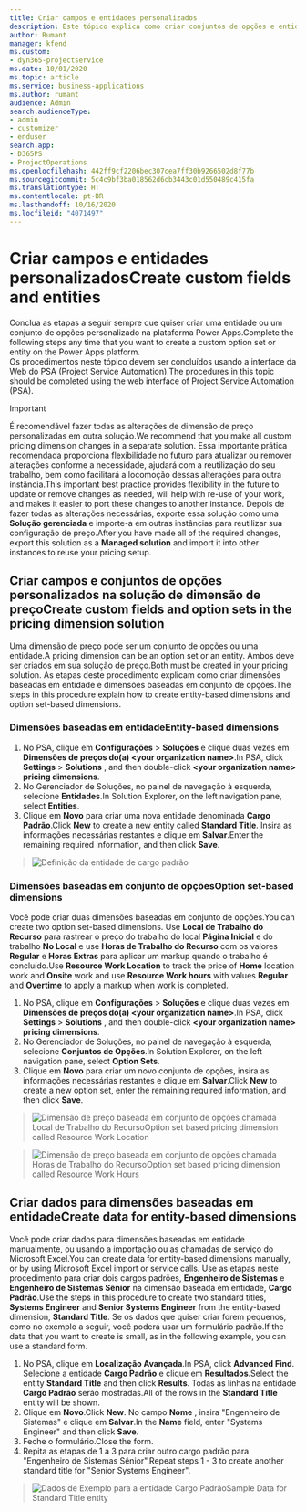 ```yaml
---
title: Criar campos e entidades personalizados
description: Este tópico explica como criar conjuntos de opções e entidades em sua própria solução na plataforma Power Apps.
author: Rumant
manager: kfend
ms.custom:
- dyn365-projectservice
ms.date: 10/01/2020
ms.topic: article
ms.service: business-applications
ms.author: rumant
audience: Admin
search.audienceType:
- admin
- customizer
- enduser
search.app:
- D365PS
- ProjectOperations
ms.openlocfilehash: 442ff9cf2206bec307cea7ff30b9266502d8f77b
ms.sourcegitcommit: 5c4c9bf3ba018562d6cb3443c01d550489c415fa
ms.translationtype: HT
ms.contentlocale: pt-BR
ms.lasthandoff: 10/16/2020
ms.locfileid: "4071497"
---
```

# <a name="create-custom-fields-and-entities"></a><span data-ttu-id="b90ff-103">Criar campos e entidades personalizados</span><span class="sxs-lookup"><span data-stu-id="b90ff-103">Create custom fields and entities</span></span> 

<span data-ttu-id="b90ff-104">Conclua as etapas a seguir sempre que quiser criar uma entidade ou um conjunto de opções personalizado na plataforma Power Apps.</span><span class="sxs-lookup"><span data-stu-id="b90ff-104">Complete the following steps any time that you want to create a custom option set or entity on the Power Apps platform.</span></span>  
<span data-ttu-id="b90ff-105">Os procedimentos neste tópico devem ser concluídos usando a interface da Web do PSA (Project Service Automation).</span><span class="sxs-lookup"><span data-stu-id="b90ff-105">The procedures in this topic should be completed using the web interface of Project Service Automation (PSA).</span></span>

> [!IMPORTANT]
> <span data-ttu-id="b90ff-106">É recomendável fazer todas as alterações de dimensão de preço personalizadas em outra solução.</span><span class="sxs-lookup"><span data-stu-id="b90ff-106">We recommend that you make all custom pricing dimension changes in a separate solution.</span></span> <span data-ttu-id="b90ff-107">Essa importante prática recomendada proporciona flexibilidade no futuro para atualizar ou remover alterações conforme a necessidade, ajudará com a reutilização do seu trabalho, bem como facilitará a locomoção dessas alterações para outra instância.</span><span class="sxs-lookup"><span data-stu-id="b90ff-107">This important best practice provides flexibility in the future to update or remove changes as needed, will help with re-use of your work, and makes it easier to port these changes to another instance.</span></span> <span data-ttu-id="b90ff-108">Depois de fazer todas as alterações necessárias, exporte essa solução como uma **Solução gerenciada** e importe-a em outras instâncias para reutilizar sua configuração de preço.</span><span class="sxs-lookup"><span data-stu-id="b90ff-108">After you have made all of the required changes, export this solution as a **Managed solution** and import it into other instances to reuse your pricing setup.</span></span>

  
## <a name="create-custom-fields-and-option-sets-in-the-pricing-dimension-solution"></a><span data-ttu-id="b90ff-109">Criar campos e conjuntos de opções personalizados na solução de dimensão de preço</span><span class="sxs-lookup"><span data-stu-id="b90ff-109">Create custom fields and option sets in the pricing dimension solution</span></span>

<span data-ttu-id="b90ff-110">Uma dimensão de preço pode ser um conjunto de opções ou uma entidade.</span><span class="sxs-lookup"><span data-stu-id="b90ff-110">A pricing dimension can be an option set or an entity.</span></span> <span data-ttu-id="b90ff-111">Ambos deve ser criados em sua solução de preço.</span><span class="sxs-lookup"><span data-stu-id="b90ff-111">Both must be created in your pricing solution.</span></span> <span data-ttu-id="b90ff-112">As etapas deste procedimento explicam como criar dimensões baseadas em entidade e dimensões baseadas em conjunto de opções.</span><span class="sxs-lookup"><span data-stu-id="b90ff-112">The steps in this procedure explain how to create entity-based dimensions and option set-based dimensions.</span></span>

### <a name="entity-based-dimensions"></a><span data-ttu-id="b90ff-113">Dimensões baseadas em entidade</span><span class="sxs-lookup"><span data-stu-id="b90ff-113">Entity-based dimensions</span></span>

1. <span data-ttu-id="b90ff-114">No PSA, clique em **Configurações** > **Soluções** e clique duas vezes em **Dimensões de preços do(a) \<your organization name>**.</span><span class="sxs-lookup"><span data-stu-id="b90ff-114">In PSA, click **Settings** > **Solutions** , and then double-click **\<your organization name> pricing dimensions**.</span></span>
2. <span data-ttu-id="b90ff-115">No Gerenciador de Soluções, no painel de navegação à esquerda, selecione **Entidades**.</span><span class="sxs-lookup"><span data-stu-id="b90ff-115">In Solution Explorer, on the left navigation pane, select **Entities**.</span></span>
3. <span data-ttu-id="b90ff-116">Clique em **Novo** para criar uma nova entidade denominada **Cargo Padrão**.</span><span class="sxs-lookup"><span data-stu-id="b90ff-116">Click **New** to create a new entity called **Standard Title**.</span></span> <span data-ttu-id="b90ff-117">Insira as informações necessárias restantes e clique em **Salvar**.</span><span class="sxs-lookup"><span data-stu-id="b90ff-117">Enter the remaining required information, and then click **Save**.</span></span>

> ![Definição da entidade de cargo padrão](media/Standard-Title-entity-definition.png)


### <a name="option-set-based-dimensions"></a><span data-ttu-id="b90ff-119">Dimensões baseadas em conjunto de opções</span><span class="sxs-lookup"><span data-stu-id="b90ff-119">Option set-based dimensions</span></span> 
<span data-ttu-id="b90ff-120">Você pode criar duas dimensões baseadas em conjunto de opções.</span><span class="sxs-lookup"><span data-stu-id="b90ff-120">You can create two option set-based dimensions.</span></span> <span data-ttu-id="b90ff-121">Use **Local de Trabalho do Recurso** para rastrear o preço do trabalho do local **Página Inicial** e do trabalho **No Local** e use **Horas de Trabalho do Recurso** com os valores **Regular** e **Horas Extras** para aplicar um markup quando o trabalho é concluído.</span><span class="sxs-lookup"><span data-stu-id="b90ff-121">Use **Resource Work Location** to track the price of **Home** location work and **Onsite** work and use **Resource Work hours** with values **Regular** and **Overtime** to apply a markup when work is completed.</span></span>


1. <span data-ttu-id="b90ff-122">No PSA, clique em **Configurações** > **Soluções** e clique duas vezes em **Dimensões de preços do(a) \<your organization name>**.</span><span class="sxs-lookup"><span data-stu-id="b90ff-122">In PSA, click **Settings** > **Solutions** , and then double-click  **\<your organization name> pricing dimensions**.</span></span> 
2. <span data-ttu-id="b90ff-123">No Gerenciador de Soluções, no painel de navegação à esquerda, selecione **Conjuntos de Opções**.</span><span class="sxs-lookup"><span data-stu-id="b90ff-123">In Solution Explorer, on the left navigation pane, select  **Option Sets**.</span></span> 
3. <span data-ttu-id="b90ff-124">Clique em **Novo** para criar um novo conjunto de opções, insira as informações necessárias restantes e clique em **Salvar**.</span><span class="sxs-lookup"><span data-stu-id="b90ff-124">Click **New** to create a new option set, enter the remaining required information, and then click **Save**.</span></span>

> ![<span data-ttu-id="b90ff-125">Dimensão de preço baseada em conjunto de opções chamada Local de Trabalho do Recurso</span><span class="sxs-lookup"><span data-stu-id="b90ff-125">Option set based pricing dimension called Resource Work Location</span></span> ](media/Option-set-PD-called-Resource-Work-Location.png)

> ![<span data-ttu-id="b90ff-126">Dimensão de preço baseada em conjunto de opções chamada Horas de Trabalho do Recurso</span><span class="sxs-lookup"><span data-stu-id="b90ff-126">Option set based pricing dimension called Resource Work Hours</span></span> ](media/Option-set-PD-called-Resource-Work-Hours.PNG)


## <a name="create-data-for-entity-based-dimensions"></a><span data-ttu-id="b90ff-127">Criar dados para dimensões baseadas em entidade</span><span class="sxs-lookup"><span data-stu-id="b90ff-127">Create data for entity-based dimensions</span></span>

<span data-ttu-id="b90ff-128">Você pode criar dados para dimensões baseadas em entidade manualmente, ou usando a importação ou as chamadas de serviço do Microsoft Excel.</span><span class="sxs-lookup"><span data-stu-id="b90ff-128">You can create data for entity-based dimensions manually, or by using Microsoft Excel import or service calls.</span></span> <span data-ttu-id="b90ff-129">Use as etapas neste procedimento para criar dois cargos padrões, **Engenheiro de Sistemas** e **Engenheiro de Sistemas Sênior** na dimensão baseada em entidade, **Cargo Padrão**.</span><span class="sxs-lookup"><span data-stu-id="b90ff-129">Use the steps in this procedure to create two standard titles, **Systems Engineer** and **Senior Systems Engineer** from the entity-based dimension, **Standard Title**.</span></span> <span data-ttu-id="b90ff-130">Se os dados que quiser criar forem pequenos, como no exemplo a seguir, você poderá usar um formulário padrão.</span><span class="sxs-lookup"><span data-stu-id="b90ff-130">If the data that you want to create is small, as in the following example, you can use a standard form.</span></span>

1. <span data-ttu-id="b90ff-131">No PSA, clique em **Localização Avançada**.</span><span class="sxs-lookup"><span data-stu-id="b90ff-131">In PSA, click **Advanced Find**.</span></span> <span data-ttu-id="b90ff-132">Selecione a entidade **Cargo Padrão** e clique em **Resultados**.</span><span class="sxs-lookup"><span data-stu-id="b90ff-132">Select the entity **Standard Title** and then click **Results**.</span></span> <span data-ttu-id="b90ff-133">Todas as linhas na entidade **Cargo Padrão** serão mostradas.</span><span class="sxs-lookup"><span data-stu-id="b90ff-133">All of the rows in the **Standard Title** entity will be shown.</span></span>
2. <span data-ttu-id="b90ff-134">Clique em **Novo**.</span><span class="sxs-lookup"><span data-stu-id="b90ff-134">Click **New**.</span></span> <span data-ttu-id="b90ff-135">No campo **Nome** , insira "Engenheiro de Sistemas" e clique em **Salvar**.</span><span class="sxs-lookup"><span data-stu-id="b90ff-135">In the **Name** field, enter "Systems Engineer" and then click **Save**.</span></span>
3. <span data-ttu-id="b90ff-136">Feche o formulário.</span><span class="sxs-lookup"><span data-stu-id="b90ff-136">Close the form.</span></span> 
4. <span data-ttu-id="b90ff-137">Repita as etapas de 1 a 3 para criar outro cargo padrão para "Engenheiro de Sistemas Sênior".</span><span class="sxs-lookup"><span data-stu-id="b90ff-137">Repeat steps 1 - 3 to create another standard title for "Senior Systems Engineer".</span></span>

> ![<span data-ttu-id="b90ff-138">Dados de Exemplo para a entidade Cargo Padrão</span><span class="sxs-lookup"><span data-stu-id="b90ff-138">Sample Data for Standard Title entity</span></span> ](media/ST-data.png)



